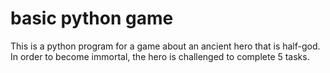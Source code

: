# basic python game
 
This is a python program for a game about an ancient hero that is half-god. In order
to become immortal, the hero is challenged to complete 5 tasks.
